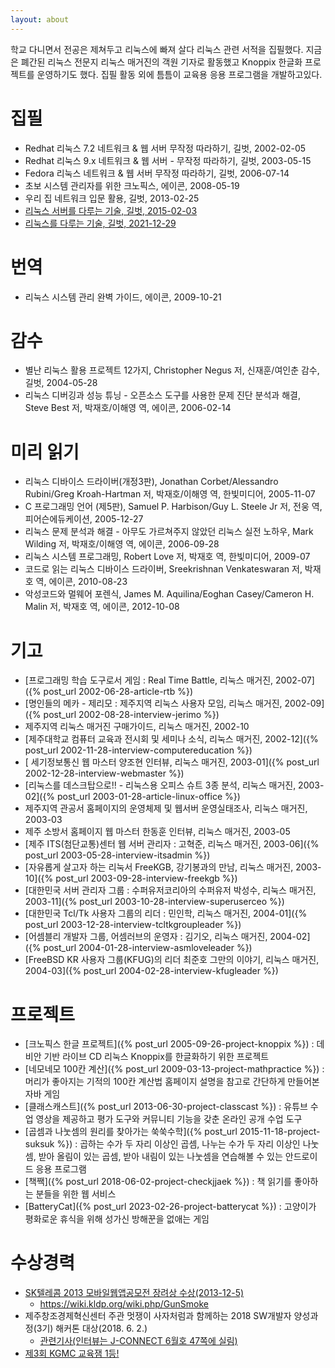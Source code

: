 ```yaml
---
layout: about 
---
```


학교 다니면서 전공은 제쳐두고 리눅스에 빠져 살다 리눅스 관련 서적을 집필했다. 지금은 폐간된 리눅스 전문지 리눅스 매거진의 객원 기자로 활동했고 Knoppix 한글화 프로젝트를 운영하기도 했다. 집필 활동 외에 틈틈이 교육용 응용 프로그램을 개발하고있다. 

<!-- ~~나이를 먹어갈수록 자꾸 가물가물해서...~~ 그동안 해온 일들을 정리할 필요가 있어 위키에 정리합니다. -->

# 집필

* Redhat 리눅스 7.2 네트워크 & 웹 서버 무작정 따라하기, 길벗, 2002-02-05
* Redhat 리눅스 9.x 네트워크 & 웹 서버 - 무작정 따라하기, 길벗, 2003-05-15
* Fedora 리눅스 네트워크 & 웹 서버 무작정 따라하기, 길벗, 2006-07-14
* 초보 시스템 관리자를 위한 크노픽스, 에이콘, 2008-05-19
* 우리 집 네트워크 입문 활용, 길벗, 2013-02-25
* [리눅스 서버를 다루는 기술, 길벗, 2015-02-03](https://thebook.io/006718/)
* [리눅스를 다루는 기술, 길벗, 2021-12-29](https://thebook.io/080277/)

# 번역
* 리눅스 시스템 관리 완벽 가이드, 에이콘, 2009-10-21

# 감수
* 별난 리눅스 활용 프로젝트 12가지, Christopher Negus 저, 신재훈/여인춘 감수, 길벗, 2004-05-28
* 리눅스 디버깅과 성능 튜닝 - 오픈소스 도구를 사용한 문제 진단 분석과 해결, Steve Best 저, 박재호/이해영 역, 에이콘, 2006-02-14

# 미리 읽기
* 리눅스 디바이스 드라이버(개정3판), Jonathan Corbet/Alessandro Rubini/Greg Kroah-Hartman 저, 박재호/이해영 역, 한빛미디어, 2005-11-07
* C 프로그래밍 언어 (제5판), Samuel P. Harbison/Guy L. Steele Jr 저, 전웅 역, 피어슨에듀케이션, 2005-12-27
* 리눅스 문제 분석과 해결 - 아무도 가르쳐주지 않았던 리눅스 실전 노하우, Mark Wilding 저, 박재호/이해영 역, 에이콘, 2006-09-28
* 리눅스 시스템 프로그래밍, Robert Love 저, 박재호 역, 한빛미디어, 2009-07
* 코드로 읽는 리눅스 디바이스 드라이버, Sreekrishnan Venkateswaran 저, 박재호 역, 에이콘, 2010-08-23
* 악성코드와 멀웨어 포렌식, James M. Aquilina/Eoghan Casey/Cameron H. Malin 저, 박재호 역, 에이콘, 2012-10-08

# 기고
 * [프로그래밍 학습 도구로서 게임 : Real Time Battle, 리눅스 매거진, 2002-07]({% post_url 2002-06-28-article-rtb %})
 * [명인들의 메카 - 제리모 : 제주지역 리눅스 사용자 모임, 리눅스 매거진, 2002-09]({% post_url 2002-08-28-interview-jerimo %})
 * 제주지역 리눅스 매거진 구매가이드, 리눅스 매거진, 2002-10
 * [제주대학교 컴퓨터 교육과 전시회 및 세미나 소식, 리눅스 매거진, 2002-12]({% post_url 2002-11-28-interview-computereducation %})
 * [ 세기정보통신 웹 마스터 양조현 인터뷰, 리눅스 매거진, 2003-01]({% post_url 2002-12-28-interview-webmaster %})
 * [리눅스를 데스크탑으로!! - 리눅스용 오피스 슈트 3종 분석, 리눅스 매거진, 2003-02]({% post_url 2003-01-28-article-linux-office %})
 * 제주지역 관공서 홈페이지의 운영체제 및 웹서버 운영실태조사, 리눅스 매거진, 2003-03
 * 제주 소방서 홈페이지 웹 마스터 한동훈 인터뷰, 리눅스 매거진, 2003-05
 * [제주 ITS(첨단교통)센터 웹 서버 관리자 : 고혁준, 리눅스 매거진, 2003-06]({% post_url 2003-05-28-interview-itsadmin %})
 * [자유롭게 살고자 하는 리눅서 FreeKGB, 강기봉과의 만남, 리눅스 매거진, 2003-10]({% post_url 2003-09-28-interview-freekgb %})
 * [대한민국 서버 관리자 그룹 : 수퍼유저코리아의 수퍼유저 박성수, 리눅스 매거진, 2003-11]({% post_url 2003-10-28-interview-superuserceo %})
 * [대한민국 Tcl/Tk 사용자 그룹의 리더 : 민인학, 리눅스 매거진, 2004-01]({% post_url 2003-12-28-interview-tcltkgroupleader %})
 * [어셈블리 개발자 그룹, 어셈러브의 운영자 : 김기오, 리눅스 매거진, 2004-02]({% post_url 2004-01-28-interview-asmloveleader %})
 * [FreeBSD KR 사용자 그룹(KFUG)의 리더 최준호 그만의 이야기, 리눅스 매거진, 2004-03]({% post_url 2004-02-28-interview-kfugleader %})

# 프로젝트
* [크노픽스 한글 프로젝트]({% post_url 2005-09-26-project-knoppix %}) : 데비안 기반 라이브 CD 리눅스 Knoppix를 한글화하기 위한 프로젝트
* [네모네모 100칸 계산]({% post_url 2009-03-13-project-mathpractice %}) : 머리가 좋아지는 기적의 100칸 계산법 홈페이지 설명을 참고로 간단하게 만들어본 자바 게임
* [클래스캐스트]({% post_url 2013-06-30-project-classcast %}) : 유튜브 수업 영상을 제공하고 평가 도구와 커뮤니티 기능을 갖춘 온라인 공개 수업 도구
* [곱셈과 나눗셈의 원리를 찾아가는 쑥쑥수학]({% post_url 2015-11-18-project-suksuk %}) : 곱하는 수가 두 자리 이상인 곱셈, 나누는 수가 두 자리 이상인 나눗셈, 받아 올림이 있는 곱셈, 받아 내림이 있는 나눗셈을 연습해볼 수 있는 안드로이드 응용 프로그램
* [책짹]({% post_url 2018-06-02-project-checkjjaek %}) : 책 읽기를 좋아하는 분들을 위한 웹 서비스
* [BatteryCat]({% post_url 2023-02-26-project-batterycat %}) : 고양이가 평화로운 휴식을 위해 성가신 방해꾼을 없애는 게임

# 수상경력
* [SK텔레콤 2013 모바일웹앱공모전 장려상 수상(2013-12-5)](http://cornerstone.sktelecom.com/event/#contest)
  * <https://wiki.kldp.org/wiki.php/GunSmoke>
* 제주창조경제혁신센터 주관 멋쟁이 사자처럼과 함께하는 2018 SW개발자 양성과정(3기) 해커톤 대상(2018. 6. 2.)
  * [관련기사(인터뷰는 J-CONNECT 6월호 47쪽에 실림)](https://drive.google.com/file/d/1bC_4aFzNtZ4bQCrbTMc80HArmZDv-WDs/view)
* [제3회 KGMC 교육잼 1등!](https://cafe.naver.com/crazygm?iframe_url_utf8=%2FArticleRead.nhn%253Fclubid%3D13522745%2526page%3D1%2526menuid%3D1%2526boardtype%3DL%2526articleid%3D229436%2526referrerAllArticles%3Dfalse)